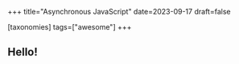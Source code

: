 +++
title="Asynchronous JavaScript"
date=2023-09-17
draft=false

[taxonomies]
tags=["awesome"]
+++

## Hello!
